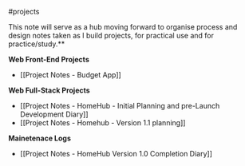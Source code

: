 #projects 

This note will serve as a hub moving forward to organise process and design notes taken as I build projects, for practical use and for practice/study.**

**Web Front-End Projects**
- [[Project Notes - Budget App]]

**Web Full-Stack Projects**
- [[Project Notes - HomeHub - Initial Planning and pre-Launch Development Diary]]
- [[Project Notes - Homehub - Version 1.1 planning]]

**Mainetenace Logs**
- [[Project Notes - HomeHub Version 1.0 Completion Diary]]